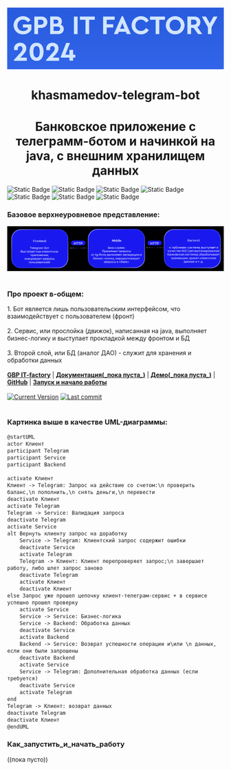 ![img.png](images/img.png)

<h1 align="center"> khasmamedov-telegram-bot </h1>

<h1 align="center"> Банковское приложение с телеграмм-ботом и начинкой на java, c внешним хранилищем данных</h1>

![Static Badge](https://img.shields.io/badge/Java%20ver.=17-green)
![Static Badge](https://img.shields.io/badge/Spring-blue)
![Static Badge](https://img.shields.io/badge/Spring%20Boot-darkgreen)
![Static Badge](https://img.shields.io/badge/%D0%91%D0%94%3A%20Postgres-purple)
![Static Badge](https://img.shields.io/badge/Tests:Junit%20%2B%20Mockito-red)
![Static Badge](https://img.shields.io/badge/Gradle-magenta)
![Static Badge](https://img.shields.io/badge/Git-green)

### Базовое верхнеуровневое представление:  
![Overall.png](images/Overall.png)
<br/><br/>

<p align="left">
  <h3> Про проект в-общем: </h3>
  1. Бот является лишь пользовательским интерфейсом, что взаимодействует с пользователем (фронт) </i>
  <br/><br/>
  2. Сервис, или прослойка (движок), написанная на java, выполняет бизнес-логику и выступает прокладкой между фронтом и БД
  <br/><br/>
  3. Второй слой, или БД (аналог ДАО) - служит для хранения и обработки данных
  <br/><br/>
  <b><a href="https://gpb.fut.ru/itfactory/backend?utm_source=gpb&utm_medium=expert&utm_campaign=recommend&utm_content=all">GBP IT-factory</a></b> | <b><a href="">Документация(_пока пуста_)</a></b> | <b><a href="">Демо(_пока пуста_)</a></b> | <b><a href="https://github.com/gpb-it-factory/khasmamedov-telergam-bot">GitHub</a></b> | <b><a href="#Как_запустить_и_начать_работу">Запуск и начало работы</a></b>
  <br/><br/>
  <a href="https://github.com/gpb-it-factory/khasmamedov-telergam-bot/CHANGELOG.md"><img src="https://img.shields.io/github/package-json/v/gpb-it-factory/khasmamedov-telergam-bot?logo=hackthebox&color=609966&logoColor=fff" alt="Current Version"/></a>
  <a target="_blank" href="https://github.com/gpb-it-factory/khasmamedov-telergam-bot"><img src="https://img.shields.io/github/last-commit/gpb-it-factory/khasmamedov-telergam-bot?logo=github&color=609966&logoColor=fff" alt="Last commit"/></a>
  <br/><br/>

### Картинка выше в качестве UML-диаграммы:
```plantuml
@startUML
actor Клиент
participant Telegram
participant Service
participant Backend

activate Клиент
Клиент -> Telegram: Запрос на действие со счетом:\n проверить баланс,\n пополнить,\n снять деньги,\n перевести
deactivate Клиент
activate Telegram
Telegram -> Service: Валидация запроса
deactivate Telegram
activate Service
alt Вернуть клиенту запрос на доработку 
    Service -> Telegram: Клиентский запрос содержит ошибки
    deactivate Service
    activate Telegram
    Telegram -> Клиент: Клиент перепроверяет запрос;\n завершает работу, либо шлет запрос заново
    deactivate Telegram
    activate Клиент
    deactivate Клиент
else Запрос уже прошел цепочку клиент-телеграм-сервис + в сервисе успешно прошел проверку
    activate Service
    Service -> Service: Бизнес-логика
    Service -> Backend: Обработка данных
    deactivate Service
    activate Backend 
    Backend -> Service: Возврат успешности операции и\или \n данных, если они были запрошены
    deactivate Backend 
    activate Service
    Service -> Telegram: Дополнительная обработка данных (если требуется)
    deactivate Service
    activate Telegram
end    
Telegram -> Клиент: возврат данных
deactivate Telegram
deactivate Клиент
@endUML
```

### Как_запустить_и_начать_работу
((пока пусто))
